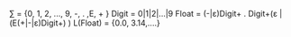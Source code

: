 ∑ = {0, 1, 2, ..., 9, -, . ,E, + }
Digit = 0|1|2|...|9
Float = (-|ε)Digit+ . Digit+(ε | (E(+|-|ε)Digit+) )
L(Float) = {0.0, 3.14,....}
